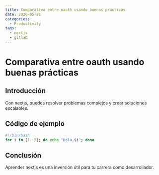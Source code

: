 ```yaml
---
title: Comparativa entre oauth usando buenas prácticas
date: 2026-05-21
categories:
  - Productivity
tags:
  - nextjs
  - gitlab
---
```


# Comparativa entre oauth usando buenas prácticas

## Introducción

Con nextjs, puedes resolver problemas complejos y crear soluciones escalables.

## Código de ejemplo

```bash
#!/bin/bash
for i in {1..5}; do echo "Hola $i"; done
```

## Conclusión

Aprender nextjs es una inversión útil para tu carrera como desarrollador.